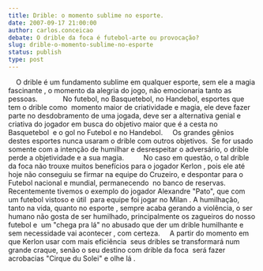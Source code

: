 ```yaml
---
title: Drible: o momento sublime no esporte.
date: 2007-09-17 21:00:00
author: carlos.conceicao
debate: O drible da foca é futebol-arte ou provocação?
slug: drible-o-momento-sublime-no-esporte
status: publish 
type: post
---
```


    O drible é um fundamento sublime em qualquer esporte, sem ele a magia fascinante , o momento da alegria do jogo, não emocionaria tanto as pessoas.             No futebol, no Basquetebol, no Handebol, esportes que tem o drible como  momento maior de criatividade e magia, ele deve fazer parte no desdobramento de uma jogada, deve ser a alternativa genial e criativa do jogador em busca do objetivo maior que é a cesta no Basquetebol  e o gol no Futebol e no Handebol.     Os grandes gênios destes esportes nunca usaram o drible com outros objetivos.  Se for usado somente com a intenção de humilhar e desrespeitar o adversário, o drible perde a objetividade e a sua magia.          No caso em questão, o tal drible da foca não trouxe muitos benefícios para o jogador Kerlon , pois ele até hoje não conseguiu se firmar na equipe do Cruzeiro, e despontar para o  Futebol nacional e mundial, permanecendo  no banco de reservas.      Recentemente tivemos o exemplo do jogador Alexandre "Pato", que com um futebol vistoso e útil  para equipe foi jogar no Milan . A humilhação, tanto na vida, quanto no esporte , sempre acaba gerando a violência, o ser humano não gosta de ser humilhado, principalmente os zagueiros do nosso futebol e  um "chega pra lá" no abusado que der um drible humilhante e sem necessidade vai acontecer , com certeza.     A partir do momento em que Kerlon usar com mais eficiência  seus dribles se transformará num grande craque, senão o seu destino com drible da foca  será fazer acrobacias "Cirque du Solei" e olhe lá .
